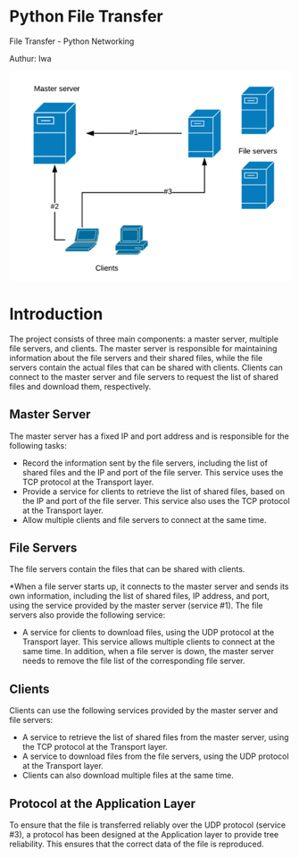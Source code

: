 # Python File Transfer
<p>File Transfer - Python Networking </p>
<p> Authur: Iwa </p>

![alt](https://raw.githubusercontent.com/iwa147369/PythonFileTransfer/master/model_of_the_system.png?token=GHSAT0AAAAAAB4YLE6GDCHJTXDUDROTONMQY5NMHDQ)

# Introduction
The project consists of three main components: a master server, multiple file servers, and clients. The master server is responsible for maintaining information about the file servers and their shared files, while the file servers contain the actual files that can be shared with clients. Clients can connect to the master server and file servers to request the list of shared files and download them, respectively.

## Master Server
The master server has a fixed IP and port address and is responsible for the following tasks:

* Record the information sent by the file servers, including the list of shared files and the IP and port of the file server. This service uses the TCP protocol at the Transport layer.
* Provide a service for clients to retrieve the list of shared files, based on the IP and port of the file server. This service also uses the TCP protocol at the Transport layer.
* Allow multiple clients and file servers to connect at the same time.

## File Servers
The file servers contain the files that can be shared with clients. 

*When a file server starts up, it connects to the master server and sends its own information, including the list of shared files, IP address, and port, using the service provided by the master server (service #1). The file servers also provide the following service:

* A service for clients to download files, using the UDP protocol at the Transport layer. This service allows multiple clients to connect at the same time.
In addition, when a file server is down, the master server needs to remove the file list of the corresponding file server.

## Clients
Clients can use the following services provided by the master server and file servers:

* A service to retrieve the list of shared files from the master server, using the TCP protocol at the Transport layer.
* A service to download files from the file servers, using the UDP protocol at the Transport layer.
* Clients can also download multiple files at the same time.

## Protocol at the Application Layer
To ensure that the file is transferred reliably over the UDP protocol (service #3), a protocol has been designed at the Application layer to provide tree reliability. This ensures that the correct data of the file is reproduced.





